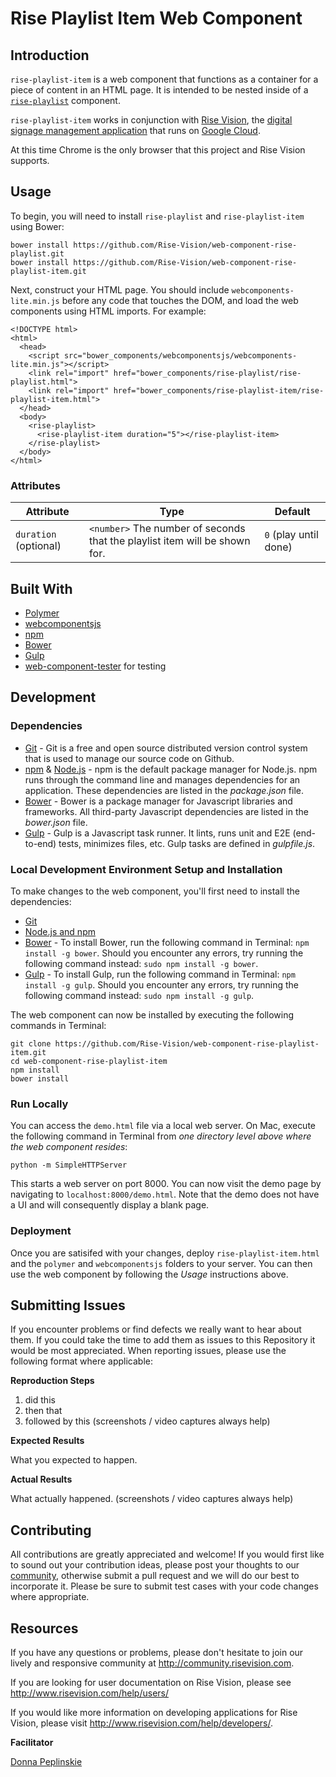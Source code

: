 # Rise Playlist Item Web Component

## Introduction
`rise-playlist-item` is a web component that functions as a container for a piece of content in an HTML page. It is intended to be nested inside of a [`rise-playlist`](https://github.com/Rise-Vision/web-component-rise-playlist) component.

`rise-playlist-item` works in conjunction with [Rise Vision](http://www.risevision.com), the [digital signage management application](http://rva.risevision.com/) that runs on [Google Cloud](https://cloud.google.com).

At this time Chrome is the only browser that this project and Rise Vision supports.

## Usage
To begin, you will need to install `rise-playlist` and `rise-playlist-item` using Bower:

```
bower install https://github.com/Rise-Vision/web-component-rise-playlist.git
bower install https://github.com/Rise-Vision/web-component-rise-playlist-item.git
```

Next, construct your HTML page. You should include `webcomponents-lite.min.js` before any code that touches the DOM, and load the web components using HTML imports. For example:
```
<!DOCTYPE html>
<html>
  <head>
    <script src="bower_components/webcomponentsjs/webcomponents-lite.min.js"></script>
    <link rel="import" href="bower_components/rise-playlist/rise-playlist.html">
    <link rel="import" href="bower_components/rise-playlist-item/rise-playlist-item.html">
  </head>
  <body>
    <rise-playlist>
      <rise-playlist-item duration="5"></rise-playlist-item>
    </rise-playlist>
  </body>
</html>
```

### Attributes
| Attribute             | Type                                                                       | Default               |
| --------------------- | -------------------------------------------------------------------------- | --------------------- |
| `duration` (optional) | `<number>` The number of seconds that the playlist item will be shown for. | `0` (play until done) |

## Built With
- [Polymer](https://www.polymer-project.org/)
- [webcomponentsjs](https://github.com/webcomponents/webcomponentsjs)
- [npm](https://www.npmjs.org)
- [Bower](http://bower.io/)
- [Gulp](http://gulpjs.com/)
- [web-component-tester](https://github.com/Polymer/web-component-tester) for testing

## Development

### Dependencies
* [Git](http://git-scm.com/) - Git is a free and open source distributed version control system that is used to manage our source code on Github.
* [npm](https://www.npmjs.org/) & [Node.js](http://nodejs.org/) - npm is the default package manager for Node.js. npm runs through the command line and manages dependencies for an application. These dependencies are listed in the _package.json_ file.
* [Bower](http://bower.io/) - Bower is a package manager for Javascript libraries and frameworks. All third-party Javascript dependencies are listed in the _bower.json_ file.
* [Gulp](http://gulpjs.com/) - Gulp is a Javascript task runner. It lints, runs unit and E2E (end-to-end) tests, minimizes files, etc. Gulp tasks are defined in _gulpfile.js_.

### Local Development Environment Setup and Installation
To make changes to the web component, you'll first need to install the dependencies:

- [Git](http://git-scm.com/book/en/v2/Getting-Started-Installing-Git)
- [Node.js and npm](http://blog.nodeknockout.com/post/65463770933/how-to-install-node-js-and-npm)
- [Bower](http://bower.io/#install-bower) - To install Bower, run the following command in Terminal: `npm install -g bower`. Should you encounter any errors, try running the following command instead: `sudo npm install -g bower`.
- [Gulp](https://github.com/gulpjs/gulp/blob/master/docs/getting-started.md) - To install Gulp, run the following command in Terminal: `npm install -g gulp`. Should you encounter any errors, try running the following command instead: `sudo npm install -g gulp`.

The web component can now be installed by executing the following commands in Terminal:
```
git clone https://github.com/Rise-Vision/web-component-rise-playlist-item.git
cd web-component-rise-playlist-item
npm install
bower install
```

### Run Locally
You can access the `demo.html` file via a local web server. On Mac, execute the following command in Terminal from *one directory level above where the web component resides*:
```
python -m SimpleHTTPServer
```

This starts a web server on port 8000. You can now visit the demo page by navigating to `localhost:8000/demo.html`. Note that the demo does not have a UI and will consequently display a blank page.

### Deployment
Once you are satisifed with your changes, deploy `rise-playlist-item.html` and the `polymer` and `webcomponentsjs` folders to your server. You can then use the web component by following the *Usage* instructions above.

## Submitting Issues
If you encounter problems or find defects we really want to hear about them. If you could take the time to add them as issues to this Repository it would be most appreciated. When reporting issues, please use the following format where applicable:

**Reproduction Steps**

1. did this
2. then that
3. followed by this (screenshots / video captures always help)

**Expected Results**

What you expected to happen.

**Actual Results**

What actually happened. (screenshots / video captures always help)

## Contributing
All contributions are greatly appreciated and welcome! If you would first like to sound out your contribution ideas, please post your thoughts to our [community](http://community.risevision.com), otherwise submit a pull request and we will do our best to incorporate it. Please be sure to submit test cases with your code changes where appropriate.

## Resources
If you have any questions or problems, please don't hesitate to join our lively and responsive community at http://community.risevision.com.

If you are looking for user documentation on Rise Vision, please see http://www.risevision.com/help/users/

If you would like more information on developing applications for Rise Vision, please visit http://www.risevision.com/help/developers/.

**Facilitator**

[Donna Peplinskie](https://github.com/donnapep "Donna Peplinskie")
